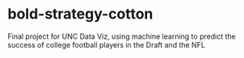 # bold-strategy-cotton

Final project for UNC Data Viz, using machine learning to predict the success of college football players in the Draft and the NFL
